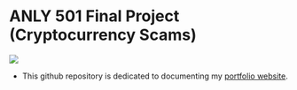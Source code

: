 # ANLY 501 Final Project (Cryptocurrency Scams)
![](https://images.interestingengineering.com/1200x675/filters:format(webp)/img/iea/1L6orX3oGP/istock-962366210.jpg)
* This github repository is dedicated to documenting my [portfolio website](https://tegveerg.georgetown.domains/501-project-website/index.html). 
